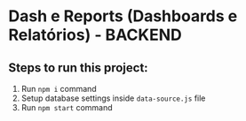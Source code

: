 #  Dash e Reports (Dashboards e Relatórios) - BACKEND
## Steps to run this project:

1. Run `npm i` command
2. Setup database settings inside `data-source.js` file
3. Run `npm start` command

